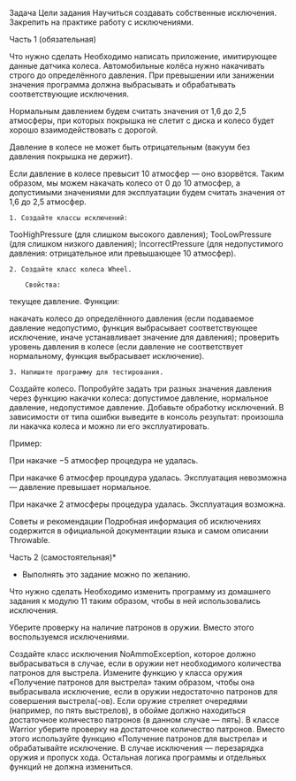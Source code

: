 Задача
Цели задания
Научиться создавать собственные исключения.
Закрепить на практике работу с исключениями.


Часть 1 (обязательная)


Что нужно сделать
Необходимо написать приложение, имитирующее данные датчика колеса. Автомобильные колёса нужно накачивать строго до определённого давления. При превышении или занижении значения программа должна выбрасывать и обрабатывать соответствующие исключения.

Нормальным давлением будем считать значения от 1,6 до 2,5 атмосферы, при которых покрышка не слетит с диска и колесо будет хорошо взаимодействовать с дорогой.

Давление в колесе не может быть отрицательным (вакуум без давления покрышка не держит).

Если давление в колесе превысит 10 атмосфер — оно взорвётся. Таким образом, мы можем накачать колесо от 0 до 10 атмосфер, а допустимыми значениями для эксплуатации будем считать значения от 1,6 до 2,5 атмосфер.



    1. Создайте классы исключений: 

TooHighPressure (для слишком высокого давления);
TooLowPressure (для слишком низкого давления);
IncorrectPressure (для недопустимого давления: отрицательное или превышающее 10 атмосфер).


    2. Создайте класс колеса Wheel.

        Свойства:

текущее давление.
Функции:

накачать колесо до определённого давления (если подаваемое давление недопустимо, функция выбрасывает соответствующее исключение, иначе устанавливает значение для давления);
проверить уровень давления в колесе (если давление не соответствует нормальному, функция выбрасывает исключение).


    3. Напишите программу для тестирования.

Создайте колесо.
Попробуйте задать три разных значения давления через функцию накачки колеса: допустимое давление, нормальное давление, недопустимое давление.
Добавьте обработку исключений. В зависимости от типа ошибки выведите в консоль результат: произошла ли накачка колеса и можно ли его эксплуатировать.


Пример:

При накачке −5 атмосфер процедура не удалась.

При накачке 6 атмосфер процедура удалась. Эксплуатация невозможна — давление превышает нормальное.

При накачке 2 атмосферы процедура удалась. Эксплуатация возможна.



Советы и рекомендации
Подробная информация об исключениях содержится в официальной документации языка и самом описании Throwable.



Часть 2 (самостоятельная)*
* Выполнять это задание можно по желанию.



Что нужно сделать
Необходимо изменить программу из домашнего задания к модулю 11 таким образом, чтобы в ней использовались исключения.

Уберите проверку на наличие патронов в оружии. Вместо этого воспользуемся исключениями.



Создайте класс исключения NoAmmoException, которое должно выбрасываться в случае, если в оружии нет необходимого количества патронов для выстрела.
Измените функцию у класса оружия «Получение патронов для выстрела» таким образом, чтобы она выбрасывала исключение, если в оружии недостаточно патронов для совершения выстрела(-ов). Если оружие стреляет очередями (например, по пять выстрелов), в обойме должно находиться достаточное количество патронов (в данном случае — пять).
В классе Warrior уберите проверку на достаточное количество патронов. Вместо этого используйте функцию «Получение патронов для выстрела» и обрабатывайте исключение. В случае исключения — перезарядка оружия и пропуск хода.
Остальная логика программы и отдельных функций не должна измениться.
